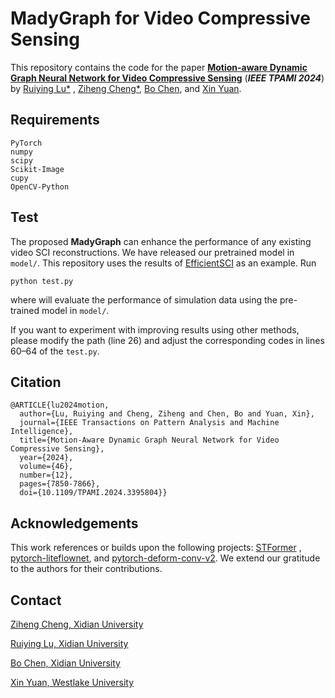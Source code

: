 # MadyGraph for Video Compressive Sensing

This repository contains the code for the paper [**Motion-aware Dynamic Graph Neural Network for Video Compressive
Sensing**](https://arxiv.org/pdf/2203.00387) (***IEEE TPAMI 2024***) by [Ruiying Lu*](https://faculty.xidian.edu.cn/LRY/zh_CN/index/444613/list/index.htm)
, [Ziheng Cheng*](https://github.com/zihengcheng), [Bo Chen](https://web.xidian.edu.cn/bchen/),
and [Xin Yuan](https://en.westlake.edu.cn/faculty/xin-yuan.html).

## Requirements

```
PyTorch
numpy
scipy
Scikit-Image
cupy
OpenCV-Python
```

## Test

The proposed **MadyGraph** can enhance the performance of any existing video SCI reconstructions. We have released our pretrained model
in ```model/```. This repository uses the results of [EfficientSCI](https://github.com/ucaswangls/EfficientSCI) as an
example. Run

```
python test.py
```

where will evaluate the performance of simulation data using the pre-trained model in ```model/```.

If you want to experiment with improving results using other methods, please modify the path (line 26) and adjust the corresponding codes in lines 60–64 of the ```test.py```.

## Citation

```
@ARTICLE{lu2024motion,
  author={Lu, Ruiying and Cheng, Ziheng and Chen, Bo and Yuan, Xin},
  journal={IEEE Transactions on Pattern Analysis and Machine Intelligence}, 
  title={Motion-Aware Dynamic Graph Neural Network for Video Compressive Sensing}, 
  year={2024},
  volume={46},
  number={12},
  pages={7850-7866},
  doi={10.1109/TPAMI.2024.3395804}}
```

## Acknowledgements 

This work references or builds upon the following projects: [STFormer](https://github.com/ucaswangls/STFormer)
, [pytorch-liteflownet](https://github.com/sniklaus/pytorch-liteflownet/tree/master),
and [pytorch-deform-conv-v2](https://github.com/4uiiurz1/pytorch-deform-conv-v2/tree/master). We extend our gratitude to the authors for their contributions.

## Contact

[Ziheng Cheng, Xidian University](mailto:zhcheng@stu.xidian.edu.cn "Ziheng Cheng, Xidian University")

[Ruiying Lu, Xidian University](mailto:luruiying@xidian.edu.cn "Ruiying Lu, Xidian University")

[Bo Chen, Xidian University](mailto:bchen@mail.xidian.edu.cn "Bo Chen, Xidian University")

[Xin Yuan, Westlake University](mailto:xylab@westlake.edu.cn "Xin Yuan, Westlake University")  




































